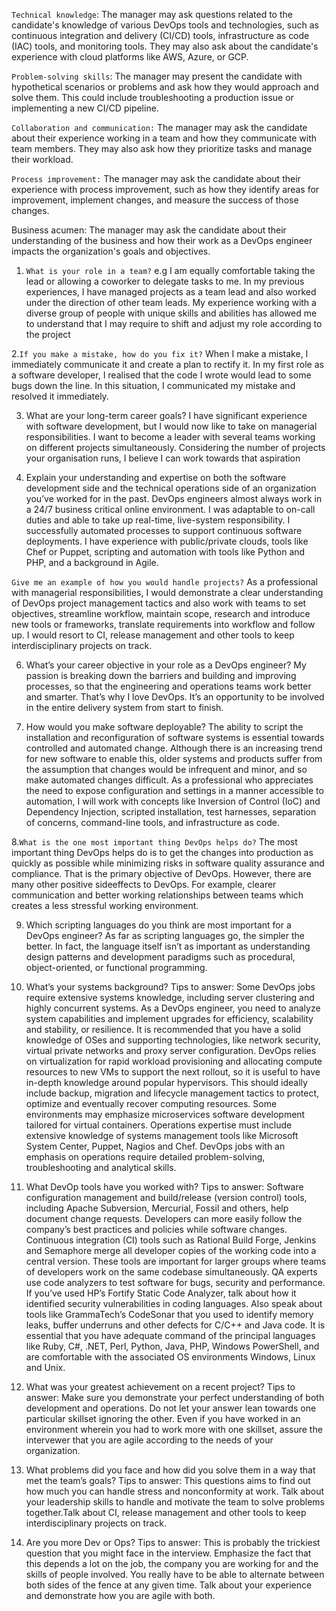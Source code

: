 `Technical knowledge`: The manager may ask questions related to the candidate's knowledge of various DevOps tools and technologies, such as continuous integration and delivery (CI/CD) tools, infrastructure as code (IAC) tools, and monitoring tools. They may also ask about the candidate's experience with cloud platforms like AWS, Azure, or GCP.

`Problem-solving skills`: The manager may present the candidate with hypothetical scenarios or problems and ask how they would approach and solve them. This could include troubleshooting a production issue or implementing a new CI/CD pipeline.

`Collaboration and communication:` The manager may ask the candidate about their experience working in a team and how they communicate with team members. They may also ask how they prioritize tasks and manage their workload.

`Process improvement:` The manager may ask the candidate about their experience with process improvement, such as how they identify areas for improvement, implement changes, and measure the success of those changes.

Business acumen: The manager may ask the candidate about their understanding of the business and how their work as a DevOps engineer impacts the organization's goals and objectives.

1. `What is your role in a team?`
e.g I am equally comfortable taking the lead or allowing a coworker to delegate tasks to me.
 In my previous experiences, I have managed projects as a team lead and also worked under the direction of other team leads.
  My experience working with a diverse group of people with unique skills and abilities has allowed me to understand that 
  I may require to shift and adjust my role according to the project

2.`If you make a mistake, how do you fix it?`
  When I make a mistake, I immediately communicate it and create a plan to rectify it.
  In my first role as a software developer, I realised that the code I wrote would lead to some bugs down the line. 
 In this situation, I communicated my mistake and resolved it immediately.

3. What are your long-term career goals?
I have significant experience with software development, but I would now like to take on managerial responsibilities.
 I want to become a leader with several teams working on different projects simultaneously. 
Considering the number of projects your organisation runs, I believe I can work towards that aspiration

2. Explain your understanding and expertise on both the software development side and the technical operations side of an organization you’ve worked for in the past.
DevOps engineers almost always work in a 24/7 business critical online environment. 
I was adaptable to on-call duties and able to take up real-time, live-system responsibility.
 I successfully automated processes to support continuous software deployments. 
 I have experience with public/private clouds, tools like Chef or Puppet, scripting and automation with tools like Python and PHP, and a background in Agile.

 `Give me an example of how you would handle projects?`
 As a professional with managerial responsibilities, I would demonstrate a clear understanding of DevOps project management tactics and also work with teams to set objectives, streamline workflow, maintain scope, research and introduce new tools or frameworks, translate requirements into workflow and follow up. I would resort to CI, release management and other tools to keep interdisciplinary projects on track.
 
 6. What’s your career objective in your role as a DevOps engineer?
 My passion is breaking down the barriers and building and improving processes, so that the engineering and operations teams work better and smarter. That’s why I love DevOps. It’s an opportunity to be involved in the entire delivery system from start to finish.
 
 7. How would you make software deployable?
 The ability to script the installation and reconfiguration of software systems is essential towards controlled and automated change. Although there is an increasing trend for new software to enable this, older systems and products suffer from the assumption that changes would be infrequent and minor, and so make automated changes difficult. As a professional who appreciates the need to expose configuration and settings in a manner accessible to automation, I will work with concepts like Inversion of Control (IoC) and Dependency Injection, scripted installation, test harnesses, separation of concerns, command-line tools, and infrastructure as code.
 
 8.`What is the one most important thing DevOps helps do?`
 The most important thing DevOps helps do is to get the changes into production as quickly as possible while minimizing risks in software quality assurance and compliance. That is the primary objective of DevOps. However, there are many other positive sideeffects to
 DevOps. For example, clearer communication and better working relationships between teams which creates a less stressful working environment.
 
 9. Which scripting languages do you think are most important for a DevOps engineer?
 As far as scripting languages go, the simpler the better. In fact, the language itself isn’t as important as understanding design patterns and development paradigms such as procedural, object-oriented, or functional programming.


 19. What’s your systems background?
Tips to answer: Some DevOps jobs require extensive systems knowledge, including server clustering and highly concurrent systems. As a DevOps engineer, you need to analyze system capabilities and implement upgrades for efficiency, scalability and stability, or resilience. It is recommended that you have a solid knowledge of OSes and supporting technologies, like network security, virtual private networks and proxy server configuration.
DevOps relies on virtualization for rapid workload provisioning and allocating compute resources to new VMs to support the next rollout, so it is useful to have in-depth knowledge around popular hypervisors. This should ideally include backup, migration and lifecycle management tactics to protect, optimize and eventually recover computing resources. Some environments may emphasize microservices software development tailored for virtual containers. Operations expertise must include extensive knowledge of systems management tools like Microsoft System Center, Puppet, Nagios and Chef. DevOps jobs with an emphasis on operations require detailed problem-solving, troubleshooting and analytical skills.


20. What DevOp tools have you worked with?
Tips to answer: Software configuration management and build/release (version control) tools, including Apache Subversion, Mercurial, Fossil and others, help document change requests. Developers can more easily follow the company’s best practices and policies while software changes.
Continuous integration (CI) tools such as Rational Build Forge, Jenkins and Semaphore merge all developer copies of the working code into a central version. These tools are
important for larger groups where teams of developers work on the same codebase simultaneously. QA experts use code analyzers to test software for bugs, security and performance. If you’ve used HP’s Fortify Static Code Analyzer, talk about how it identified security vulnerabilities in coding languages. Also speak about tools like GrammaTech’s CodeSonar that you used to identify memory leaks, buffer underruns and other defects for C/C++ and Java code. It is essential that you have adequate command of the principal languages like Ruby, C#, .NET, Perl, Python, Java, PHP, Windows PowerShell, and are comfortable with the associated OS environments Windows, Linux and Unix.


27. What was your greatest achievement on a recent project?
Tips to answer: Make sure you demonstrate your perfect understanding of both development and operations. Do not let your answer lean towards one particular skillset ignoring the other. Even if you have worked in an environment wherein you had to work more with one skillset, assure the intervewer that you are agile according to the needs of your organization.

28. What problems did you face and how did you solve them in a way that met the team’s goals?
Tips to answer: This questions aims to find out how much you can handle stress and nonconformity at work. Talk about your leadership skills to handle and motivate the team to solve problems together.Talk about CI, release management and other tools to keep interdisciplinary projects on track.

29. Are you more Dev or Ops?
Tips to answer: This is probably the trickiest question that you might face in the interview. Emphasize the fact that this depends a lot on the job, the company you are working for and the skills of people involved. You really have to be able to alternate between both sides of the fence at any given time. Talk about your experience and demonstrate how you are agile with both.
